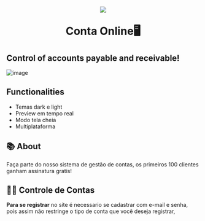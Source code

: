 <h1 align="center">
<img src="./frontend/src/assets/logo.svg"/>
<p>Conta Online🖥️</p>
</h1>

## Control of accounts payable and receivable!

![image](https://user-images.githubusercontent.com/117367108/201108629-431cb5f5-f23c-4577-b39a-b1e0c08d746f.png)

## Functionalities

- Temas dark e light
- Preview em tempo real
- Modo tela cheia
- Multiplataforma


## 📚 About
Faça parte do nosso sistema de gestão de contas, os primeiros 100 clientes ganham assinatura gratis!

## 👨‍💻 Controle de Contas
**Para se registrar** no site é necessario se cadastrar com e-mail e senha, pois assim não restringe o tipo de conta que você deseja registrar, 



